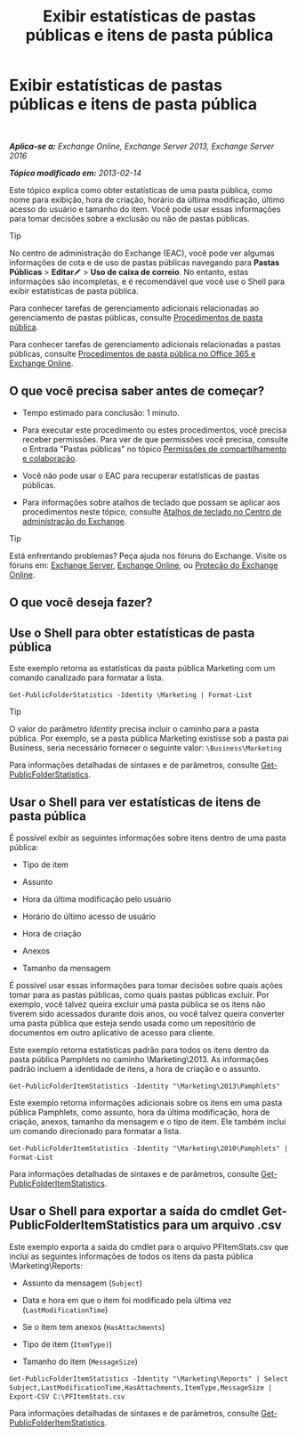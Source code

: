 ﻿---
title: 'Exibir estatísticas de pastas públicas e itens de pasta pública'
TOCTitle: Exibir estatísticas de pastas públicas e itens de pasta pública
ms:assetid: 4e412710-9a74-4649-ab01-502e969a7eda
ms:mtpsurl: https://technet.microsoft.com/pt-br/library/Aa997949(v=EXCHG.150)
ms:contentKeyID: 50485563
ms.date: 05/22/2018
mtps_version: v=EXCHG.150
ms.translationtype: MT
---

# Exibir estatísticas de pastas públicas e itens de pasta pública

 

_**Aplica-se a:** Exchange Online, Exchange Server 2013, Exchange Server 2016_

_**Tópico modificado em:** 2013-02-14_

Este tópico explica como obter estatísticas de uma pasta pública, como nome para exibição, hora de criação, horário da última modificação, último acesso do usuário e tamanho do item. Você pode usar essas informações para tomar decisões sobre a exclusão ou não de pastas públicas.


> [!TIP]
> No centro de administração do Exchange (EAC), você pode ver algumas informações de cota e de uso de pastas públicas navegando para <STRONG>Pastas Públicas</STRONG> &gt; <STRONG>Editar</STRONG><IMG title="Ícone de edição" alt="Ícone de edição" src="images/JJ218640.6f53ccb2-1f13-4c02-bea0-30690e6ea71d(EXCHG.150).gif"> &gt; <STRONG>Uso de caixa de correio</STRONG>. No entanto, estas informações são incompletas, e é recomendável que você use o Shell para exibir estatísticas de pasta pública.



Para conhecer tarefas de gerenciamento adicionais relacionadas ao gerenciamento de pastas públicas, consulte [Procedimentos de pasta pública](public-folder-procedures-exchange-2013-help.md).

Para conhecer tarefas de gerenciamento adicionais relacionadas a pastas públicas, consulte [Procedimentos de pasta pública no Office 365 e Exchange Online](https://technet.microsoft.com/pt-br/library/jj966272\(v=exchg.150\)).

## O que você precisa saber antes de começar?

  - Tempo estimado para conclusão: 1 minuto.

  - Para executar este procedimento ou estes procedimentos, você precisa receber permissões. Para ver de que permissões você precisa, consulte o Entrada "Pastas públicas" no tópico [Permissões de compartilhamento e colaboração](sharing-and-collaboration-permissions-exchange-2013-help.md).

  - Você não pode usar o EAC para recuperar estatísticas de pastas públicas.

  - Para informações sobre atalhos de teclado que possam se aplicar aos procedimentos neste tópico, consulte [Atalhos de teclado no Centro de administração do Exchange](keyboard-shortcuts-in-the-exchange-admin-center-exchange-online-protection-help.md).


> [!TIP]
> Está enfrentando problemas? Peça ajuda nos fóruns do Exchange. Visite os fóruns em: <A href="https://go.microsoft.com/fwlink/p/?linkid=60612">Exchange Server</A>, <A href="https://go.microsoft.com/fwlink/p/?linkid=267542">Exchange Online</A>, ou <A href="https://go.microsoft.com/fwlink/p/?linkid=285351">Proteção do Exchange Online</A>.



## O que você deseja fazer?

## Use o Shell para obter estatísticas de pasta pública

Este exemplo retorna as estatísticas da pasta pública Marketing com um comando canalizado para formatar a lista.

    Get-PublicFolderStatistics -Identity \Marketing | Format-List


> [!TIP]
> O valor do parâmetro <EM>Identity</EM> precisa incluir o caminho para a pasta pública. Por exemplo, se a pasta pública Marketing existisse sob a pasta pai Business, seria necessário fornecer o seguinte valor: <CODE>\Business\Marketing</CODE>



Para informações detalhadas de sintaxes e de parâmetros, consulte [Get-PublicFolderStatistics](https://technet.microsoft.com/pt-br/library/aa998663\(v=exchg.150\)).

## Usar o Shell para ver estatísticas de itens de pasta pública

É possível exibir as seguintes informações sobre itens dentro de uma pasta pública:

  - Tipo de item

  - Assunto

  - Hora da última modificação pelo usuário

  - Horário do último acesso de usuário

  - Hora de criação

  - Anexos

  - Tamanho da mensagem

É possível usar essas informações para tomar decisões sobre quais ações tomar para as pastas públicas, como quais pastas públicas excluir. Por exemplo, você talvez queira excluir uma pasta pública se os itens não tiverem sido acessados durante dois anos, ou você talvez queira converter uma pasta pública que esteja sendo usada como um repositório de documentos em outro aplicativo de acesso para cliente.

Este exemplo retorna estatísticas padrão para todos os itens dentro da pasta pública Pamphlets no caminho \\Marketing\\2013. As informações padrão incluem a identidade de itens, a hora de criação e o assunto.

    Get-PublicFolderItemStatistics -Identity "\Marketing\2013\Pamphlets"

Este exemplo retorna informações adicionais sobre os itens em uma pasta pública Pamphlets, como assunto, hora da última modificação, hora de criação, anexos, tamanho da mensagem e o tipo de item. Ele também inclui um comando direcionado para formatar a lista.

    Get-PublicFolderItemStatistics -Identity "\Marketing\2010\Pamphlets" | Format-List

Para informações detalhadas de sintaxes e de parâmetros, consulte [Get-PublicFolderItemStatistics](https://technet.microsoft.com/pt-br/library/ee332344\(v=exchg.150\)).

## Usar o Shell para exportar a saída do cmdlet Get-PublicFolderItemStatistics para um arquivo .csv

Este exemplo exporta a saída do cmdlet para o arquivo PFItemStats.csv que inclui as seguintes informações de todos os itens da pasta pública \\Marketing\\Reports:

  - Assunto da mensagem (`Subject`)

  - Data e hora em que o item foi modificado pela última vez (`LastModificationTime`)

  - Se o item tem anexos (`HasAttachments`)

  - Tipo de item (`ItemType)`)

  - Tamanho do item (`MessageSize`)

<!-- end list -->

    Get-PublicFolderItemStatistics -Identity "\Marketing\Reports" | Select Subject,LastModificationTime,HasAttachments,ItemType,MessageSize | Export-CSV C:\PFItemStats.csv

Para informações detalhadas de sintaxes e de parâmetros, consulte [Get-PublicFolderItemStatistics](https://technet.microsoft.com/pt-br/library/ee332344\(v=exchg.150\)).

